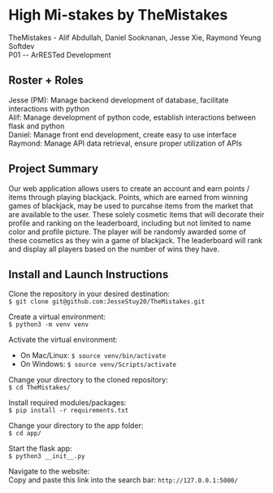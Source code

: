 # High Mi-stakes by TheMistakes
TheMistakes - Alif Abdullah, Daniel Sooknanan, Jesse Xie, Raymond Yeung  
Softdev  
P01 -- ArRESTed Development  

## Roster + Roles
Jesse (PM): Manage backend development of database, facilitate interactions with python  
Alif: Manage development of python code, establish interactions between flask and python  
Daniel: Manage front end development, create easy to use interface  
Raymond: Manage API data retrieval, ensure proper utilization of APIs  

## Project Summary  
Our web application allows users to create an account and earn points / items through playing blackjack. Points, which are earned from winning games of blackjack, may be used to purcahse items from the market that are available to the user. These solely cosmetic items that will decorate their profile and ranking on the leaderboard, including but not limited to name color and profile picture. The player will be randomly awarded some of these cosmetics as they win a game of blackjack. The leaderboard will rank and display all players based on the number of wins they have.

## Install and Launch Instructions
Clone the repository in your desired destination:  
`$ git clone git@github.com:JesseStuy20/TheMistakes.git`  

Create a virtual environment:  
`$ python3 -m venv venv`  

Activate the virtual environment:
- On Mac/Linux: `$ source venv/bin/activate`  
- On Windows: `$ source venv/Scripts/activate` 

Change your directory to the cloned repository:  
`$ cd TheMistakes/`  

Install required modules/packages:  
`$ pip install -r requirements.txt` 

Change your directory to the app folder:  
`$ cd app/`  

Start the flask app:  
`$ python3 __init__.py` 

Navigate to the website:  
Copy and paste this link into the search bar: `http://127.0.0.1:5000/` 
